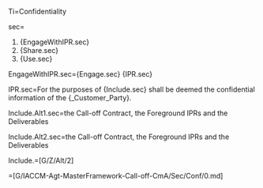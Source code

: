 Ti=Confidentiality

sec=<ol><li>{EngageWithIPR.sec}<li>{Share.sec}<li>{Use.sec}</ol>

EngageWithIPR.sec={Engage.sec} {IPR.sec}

IPR.sec=For the purposes of {Include.sec} shall be deemed the confidential information of the {_Customer_Party}.

Include.Alt1.sec=the Call-off Contract, the Foreground IPRs and the Deliverables

Include.Alt2.sec=the Call-off Contract, the Foreground IPRs and the Deliverables

Include.=[G/Z/Alt/2]

=[G/IACCM-Agt-MasterFramework-Call-off-CmA/Sec/Conf/0.md]
